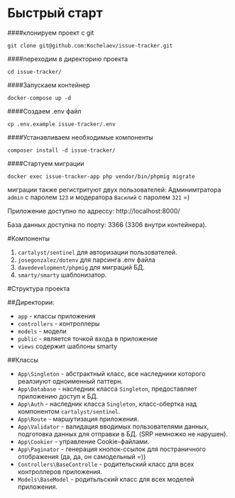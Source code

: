 # Быстрый старт

####клонируем проект с git
```shell
git clone git@github.com:Kochelaev/issue-tracker.git
```  

####переходим в директорию проекта
```shell
cd issue-tracker/
```  

####Запускаем контейнер
```shell
docker-compose up -d
```  

####Создаем .env файл
```shell
cp .env.example issue-tracker/.env
```  

####Устанавливаем необходимые компоненты
```shell
composer install -d issue-tracker/
```  

####Стартуем миграции
```shell
docker exec issue-tracker-app php vendor/bin/phpmig migrate
```  

миграции также регистритуют двух пользователей: Админимтратора `admin` с паролем `123` и модератора `Василий` с паролем `321` =)  

Приложение доступно по адрессу: http://localhost:8000/  

База данных доступна по порту: 3366 (3306 внутри контейнера).  


#Компоненты  

1. `cartalyst/sentinel` для авторизации пользователей.  
2. `josegonzalez/dotenv` для парсинга .env файла  
3. `davedevelopment/phpmig` для миграций БД.  
5. `smarty/smarty` шаблонизатор.  

#Структура проекта  

##Директории:  
* `app`  - классы приложения  
* `controllers` - контроллеры  
* `models` - модели  
* `public` - является точкой входа в приложение  
* `views` содержит шаблоны smarty  

##Классы  
* `App\Singleton` - абстрактный класс, все наследники которого реалзиуют одноименный паттерн.  
* `App\Database` - наследник класса `Singleton`, предоставляет приложению доступ к БД.  
* `App\Auth` - наследник класса `Singleton`, класс-обертка над компонентом `cartalyst/sentinel`.  
* `App\Route` - маршутизация приложения.  
* `App\Validator` - валидация вводимых пользователями данных, подготовка данных для отправки в БД. (SRP немножко не нарушен).  
* `App\Cookier` - управление Cookie-файлами.  
* `App\Paginator` - генерация кнопок-ссылок для постраничного отображения (да, да, он самодельный =))  
* `Controllers\BaseControlle` - родительский класс для всех контроллеров приложения.  
* `Models\BaseModel` - родитьльский класс для всех моделей приложения.  

